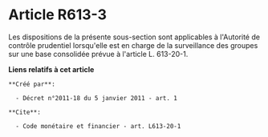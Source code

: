 # Article R613-3

Les dispositions de la présente sous-section sont applicables à l'Autorité de contrôle prudentiel lorsqu'elle est en charge
de la surveillance des groupes sur une base consolidée prévue à l'article L. 613-20-1.

**Liens relatifs à cet article**

	**Créé par**:

	  - Décret n°2011-18 du 5 janvier 2011 - art. 1

	**Cite**:

	  - Code monétaire et financier - art. L613-20-1
